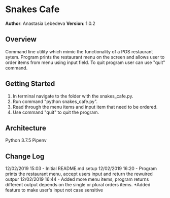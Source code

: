 # Snakes Cafe

**Author**: Anastasia Lebedeva
**Version**: 1.0.2

## Overview
Command line utility which mimic the functionality of a POS restaurant sytem. Program prints the restaurant menu on the screen and allows user to order items from menu using input field. To quit program user can use "quit" command.

## Getting Started
1. In terminal navigate to the folder with the snakes_cafe.py.
2. Run command "python snakes_cafe.py".
3. Read through the menu items and input item that need to be ordered.
4. Use command "quit" to quit the program.


## Architecture
Python 3.7.5
Pipenv


## Change Log

12/02/2019 15:03 - Initial README.md setup
12/02/2019 16:20 - Program prints the restaurant menu, accept users input and return the rewuired outpur
12/02/2019 16:44 - Added more menu items, program returns different output depends on the single or plural orders items. *Added feature to make user's input not case sensitive